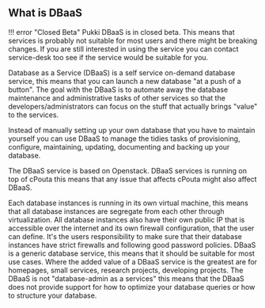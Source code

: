 ## What is DBaaS
!!! error "Closed Beta"
    Pukki DBaaS is in closed beta. This means that services is probably not suitable for most users
    and there might be breaking changes. If you are still interested in using the service you can
    contact service-desk too see if the service would be suitable for you.

Database as a Service (DBaaS) is a self service on-demand database service, this means that you can launch a new database "at a push of a button". The goal with the DBaaS is to automate away the database maintenance and administrative tasks of other services so that the  developers/administrators can focus on the stuff that actually brings "value" to the services.

Instead of manually setting up your own database that you have to maintain yourself you can use DBaaS to manage the tidies tasks of provisioning, configure, maintaining, updating, documenting  and backing up your database.

The DBaaS service is based on Openstack. DBaaS services is running on top of cPouta this means that any issue that affects cPouta might also affect DBaaS.

Each database instances is running in its own virtual machine, this means that all database instances are segregate from each other through virtualization. All database instances also have their own public IP that is accessible over the internet and its own firewall configuration, that the user can define. It's the users responsibility to make sure that their database instances have strict firewalls and following good password policies.
DBaaS is a generic database service, this means that it should be suitable for most use cases. Where the added value of a DBaaS service is the greatest are for homepages, small services, research projects, developing projects.  The DBaaS is not "database-admin as a services" this means that the DBaaS does not provide support for how to optimize your database queries or how to structure your database.
